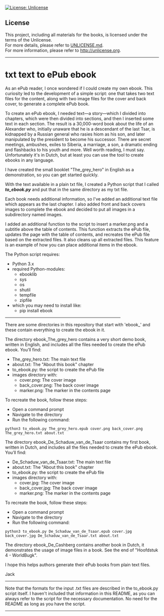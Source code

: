 [![License: Unlicense](https://img.shields.io/badge/license-Unlicense-blue.svg)](http://unlicense.org/)

## License

This project, including all materials for the books, is licensed under the terms of the Unlicense.
<br>For more details, please refer to [UNLICENSE.md](UNLICENSE.md).
<br>For more information, please refer to <http://unlicense.org>.

---

# txt text to ePub ebook

As an ePub reader, I once wondered if I could create my own ebook. This curiosity led to the development of a simple script: one that takes two text files for the content, along with two image files for the cover and back cover, to generate a complete ePub book.

To create an ePub ebook, I needed text—a story—which I divided into chapters, which were then divided into sections, and then I inserted some text in each section. The result is a 30,000-word book about the life of an Alexander who, initially unaware that he is a descendant of the last Tsar, is kidnapped by a Russian general who rasies hiom as his son, and later manipulated by the president to become his successor. There are secret meetings, ambushes, exiles to Siberia, a marriage, a son, a dramatic ending and flashbacks to his youth and more. Well worth reading, I must say. Unfortunately it's in Dutch, but at least you can use the tool to create ebooks in any language.

I have created the small booklet "The_grey_hero" in English as a demonstration, so you can get started quickly.

With the text available in a plain txt file, I created a Python script that I called <i><b>to_ebook.py</b></i> and put that in the same directory as my txt file.

Each book needs additional information, so I've added an additional text file which appears as the last chapter.
I also added front and back covers images to complete the ebook and decided to put all images in a subdirectory named images.

I added an additional function to the script to insert a marker.png and a subtitle above the table of contents.
This function extracts the ePub file, updates the page with the table of contents, and recreates the ePub file based on the extracted files. It also cleans up all extracted files.
This feature is an example of how you can place additional items in the ebook.

The Python script requires:

 - Python 3.x
 - required Python-modules:
    - ebooklib
    - sys
    - os
    - shutil
    - tempfile
    - zipfile
  - which you may need to install like:
    - pip install ebook

<!--
Notes :

 - pumpo.nl was kind enough to refer me to a <a href="https://pagina.gmbh/startseite/leistungen/publishing-softwareloesungen/epub-checker/">portable EPUB-Checker tool</a> which I used to improve the script.
 - the e-books load fine on the e-readers I've tested so far.
-->
 
<hr width=75%>

There are some directories in this repository that start with 'ebook_' and these contain everything to create the ebook in it.

The directory ebook_The_grey_hero contains a very short demo book, written in English, and includes all the files needed to create the ePub ebook. You’ll find:

 - The_grey_hero.txt: The main text file
 - about.txt: The "About this book" chapter
 - to_ebook.py: the script to create the ePub file
 - images directory with:
   - cover.png: The cover image
   - back_cover.png: The back cover image
   - marker.png: The marker in the contents page

To recreate the book, follow these steps:

 - Open a command prompt
 - Navigate to the directory
 - Run the following command:
```
python3 to_ebook.py The_grey_hero.epub cover.png back_cover.png The_grey_hero.txt about.txt
```

The directory ebook_De_Schaduw_van_de_Tsaar contains my first book, written in Dutch, and includes all the files needed to create the ePub ebook. You’ll find:

 - De_Schaduw_van_de_Tsaar.txt: The main text file
 - about.txt: The "About this book" chapter
 - to_ebook.py: the script to create the ePub file
 - images directory with:
   - cover.jpg: The cover image
   - back_cover.jpg: The back cover image
   - marker.png: The marker in the contents page

To recreate the book, follow these steps:

 - Open a command prompt
 - Navigate to the directory
 - Run the following command:
```
python3 to_ebook.py De_Schaduw_van_de_Tsaar.epub cover.jpg back_cover.jpg De_Schaduw_van_de_Tsaar.txt about.txt
```

The directory ebook_De_Cashberg contains another book in Dutch, it demonstrates the usage of image files in a book. See the end of "Hoofdstuk 4 - WorldBugk".

I hope this helps authors generate their ePub books from plain text files.

Jack

<hr width=75%>

Note that the formats for the input .txt files are described in the to_ebook.py script itself. I haven't included that information in this README, as you can always refer to the script for the necessary documentation. No need for the README as long as you have the script.
<hr width=75%>
